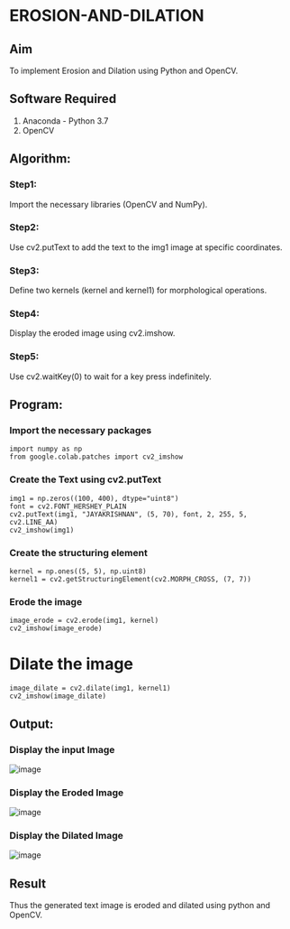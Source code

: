# EROSION-AND-DILATION

## Aim
To implement Erosion and Dilation using Python and OpenCV.
## Software Required
1. Anaconda - Python 3.7
2. OpenCV
## Algorithm:
### Step1:
Import the necessary libraries (OpenCV and NumPy).

### Step2:
Use cv2.putText to add the text to the img1 image at specific coordinates.

### Step3:
Define two kernels (kernel and kernel1) for morphological operations.

### Step4:
Display the eroded image using cv2.imshow.

### Step5:
Use cv2.waitKey(0) to wait for a key press indefinitely.

 
## Program:


### Import the necessary packages
```import cv2
import numpy as np
from google.colab.patches import cv2_imshow
```


### Create the Text using cv2.putText
```
img1 = np.zeros((100, 400), dtype="uint8")
font = cv2.FONT_HERSHEY_PLAIN
cv2.putText(img1, "JAYAKRISHNAN", (5, 70), font, 2, 255, 5, cv2.LINE_AA)
cv2_imshow(img1)

```


### Create the structuring element
```
kernel = np.ones((5, 5), np.uint8)
kernel1 = cv2.getStructuringElement(cv2.MORPH_CROSS, (7, 7))

```


### Erode the image
```
image_erode = cv2.erode(img1, kernel)
cv2_imshow(image_erode)
```



# Dilate the image

```
image_dilate = cv2.dilate(img1, kernel1)
cv2_imshow(image_dilate)

```
## Output:

### Display the input Image
![image](https://github.com/Jayakrishnan22003251/EROSION-AND-DILATION/assets/120232371/41835801-f231-48a7-be6e-12d8d349366e)


### Display the Eroded Image
![image](https://github.com/Jayakrishnan22003251/EROSION-AND-DILATION/assets/120232371/2ca0b442-f451-4d9c-ad62-a29e5ec327f7)


### Display the Dilated Image
![image](https://github.com/Jayakrishnan22003251/EROSION-AND-DILATION/assets/120232371/d826ee78-f267-4579-9e5a-9739f00d4853)


## Result
Thus the generated text image is eroded and dilated using python and OpenCV.
